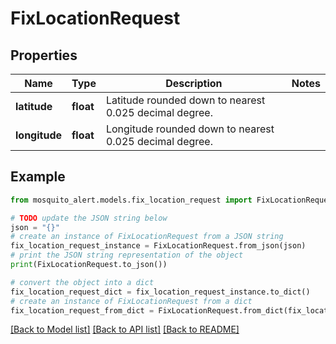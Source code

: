 # FixLocationRequest


## Properties

Name | Type | Description | Notes
------------ | ------------- | ------------- | -------------
**latitude** | **float** | Latitude rounded down to nearest 0.025 decimal degree. | 
**longitude** | **float** | Longitude rounded down to nearest 0.025 decimal degree. | 

## Example

```python
from mosquito_alert.models.fix_location_request import FixLocationRequest

# TODO update the JSON string below
json = "{}"
# create an instance of FixLocationRequest from a JSON string
fix_location_request_instance = FixLocationRequest.from_json(json)
# print the JSON string representation of the object
print(FixLocationRequest.to_json())

# convert the object into a dict
fix_location_request_dict = fix_location_request_instance.to_dict()
# create an instance of FixLocationRequest from a dict
fix_location_request_from_dict = FixLocationRequest.from_dict(fix_location_request_dict)
```
[[Back to Model list]](../README.md#documentation-for-models) [[Back to API list]](../README.md#documentation-for-api-endpoints) [[Back to README]](../README.md)


